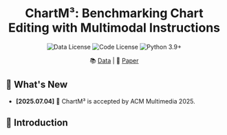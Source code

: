 <div align="center">
<h1> ChartM³: Benchmarking Chart Editing with Multimodal Instructions
 </h1>
</div>

<div align="center">

![Data License](https://img.shields.io/badge/Data%20License-Apache--2.0-blue.svg)
![Code License](https://img.shields.io/badge/Code%20License-Apache--2.0-blue.svg)
![Python 3.9+](https://img.shields.io/badge/python-3.9.0-blue.svg)
</div>

<div align="center">
  <!-- <a href="#model">Model</a> • -->
  📚 <a href="https://huggingface.co/datasets/Colinyyy/ChartM3">Data</a> |
  📃 <a href="https://arxiv.org">Paper</a>
</div>

## 🎉 What's New


- **[2025.07.04]** 🥳 ChartM³ is accepted by ACM Multimedia 2025.

## 🎏 Introduction


<!-- ## Scaffold Agent
1. Generate dot picture
```shell
python chart2code/utils/data_process/dot_processor.py
```

1. Run chart2code task
```shell
bash run.sh
```# ChartMimic -->
